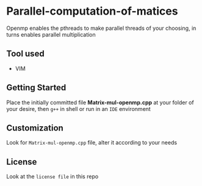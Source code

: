 # Parallel-computation-of-matices
Openmp enables the pthreads to make parallel threads of your choosing, in turns enables parallel multiplication
## Tool used
* VIM
## Getting Started
Place the initially committed file **Matrix-mul-openmp.cpp** at your folder of your desire, then `g++` in shell or run in an `IDE` environment
## Customization
Look for `Matrix-mul-openmp.cpp` file, alter it according to your needs
## License
Look at the `license file` in this repo
